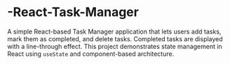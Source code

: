 # -React-Task-Manager
A simple React-based Task Manager application that lets users add tasks, mark them as completed, and delete tasks. Completed tasks are displayed with a line-through effect. This project demonstrates state management in React using `useState` and component-based architecture.
